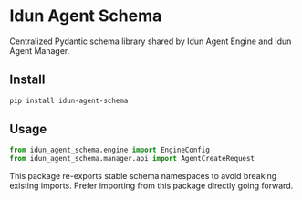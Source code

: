 # Idun Agent Schema

Centralized Pydantic schema library shared by Idun Agent Engine and Idun Agent Manager.

## Install

```bash
pip install idun-agent-schema
```

## Usage

```python
from idun_agent_schema.engine import EngineConfig
from idun_agent_schema.manager.api import AgentCreateRequest
```

This package re-exports stable schema namespaces to avoid breaking existing imports. Prefer importing from this package directly going forward.
